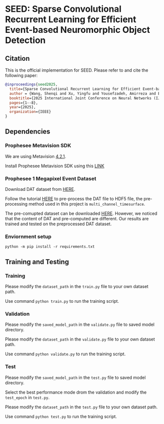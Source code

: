 # SEED: Sparse Convolutional Recurrent Learning for Efficient Event-based Neuromorphic Object Detection

## Citation 
This is the official implementation for SEED. Please refer to and cite the following paper:

```bibtex
@inproceedings{seed2025,
  title={Sparse Convolutional Recurrent Learning for Efficient Event-based Neuromorphic Object Detection},
  author = {Wang, Shenqi and Xu, Yingfu and Yousefzadeh, Amirreza and Eissa, Sherif and Corporaal, Henk and Corradi, Federico and Tang, Guangzhi},
  booktitle={2025 International Joint Conference on Neural Networks (IJCNN)},
  pages={1--8},
  year={2025},
  organization={IEEE}
}
```

## Dependencies
### Prophesee Metavision SDK

We are using Metavision [4.2.1](https://docs.prophesee.ai/4.2.1/index.html).

Install Prophesee Metavision SDK using this [LINK](https://docs.prophesee.ai/4.2.1/installation/linux.html)

### Prophesee 1 Megapixel Event Dataset

Download DAT dataset from [HERE](https://www.prophesee.ai/2020/11/24/automotive-megapixel-event-based-dataset/).

Follow the tutorial [HERE](https://docs.prophesee.ai/4.2.1/tutorials/ml/data_processing/precomputing_features_hdf5_datasets.html#chapter-tutorials-ml-precomputing-features-hdf5-datasets) to pre-process the DAT file to HDF5 file, the pre-processing method used in this project is ```multi_channel_timesurface```.

The pre-comupted dataset can be downloaded [HERE](https://kdrive.infomaniak.com/app/share/975517/17a07fbc-39b4-4ab7-b006-90f8a712ec08/files/78). However, we noticed that the content of DAT and pre-computed are different. Our results are trained and tested on the preprocessed DAT dataset.

### Enviornment setup
```
python -m pip install -r requirements.txt
```

## Training and Testing
### Training 
Please modify the `dataset_path` in the `train.py` file to your own dataset path.

Use command ```python train.py``` to run the training script.

### Validation
Please modify the `saved_model_path` in the `validate.py` file to saved model directory.

Please modify the `dataset_path` in the `validate.py` file to your own dataset path.

Use command ```python validate.py``` to run the training script.

### Test
Please modify the `saved_model_path` in the `test.py` file to saved model directory.

Select the best performance mode drom the validation and modify the `test_epoch` in `test.py`.

Please modify the `dataset_path` in the `test.py` file to your own dataset path.

Use command ```python test.py``` to run the training script.



